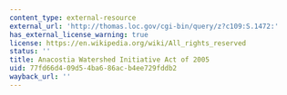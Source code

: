 ```yaml
---
content_type: external-resource
external_url: 'http://thomas.loc.gov/cgi-bin/query/z?c109:S.1472:'
has_external_license_warning: true
license: https://en.wikipedia.org/wiki/All_rights_reserved
status: ''
title: Anacostia Watershed Initiative Act of 2005
uid: 77fd66d4-09d5-4ba6-86ac-b4ee729fddb2
wayback_url: ''
---
```

